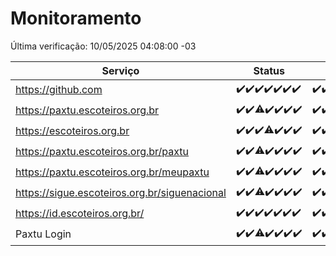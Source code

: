 # Monitoramento

Última verificação: 10/05/2025 04:08:00 -03

|Serviço|Status|Últimas 24h|
|---|---|---|
|https://github.com|<span title="2025-05-03: OK=23">✔️</span><span title="2025-05-04: OK=23">✔️</span><span title="2025-05-05: OK=23">✔️</span><span title="2025-05-06: OK=23">✔️</span><span title="2025-05-07: OK=23">✔️</span><span title="2025-05-08: OK=23">✔️</span><span title="2025-05-09: OK=6">✔️</span>|<span title="09/05/2025 04:09:00 -03 : 200">✔️</span><span title="09/05/2025 05:13:00 -03 : 200">✔️</span><span title="09/05/2025 06:10:00 -03 : 200">✔️</span><span title="09/05/2025 07:10:00 -03 : 200">✔️</span><span title="09/05/2025 08:07:00 -03 : 200">✔️</span><span title="09/05/2025 09:17:00 -03 : 200">✔️</span><span title="09/05/2025 10:21:00 -03 : 200">✔️</span><span title="09/05/2025 11:09:00 -03 : 200">✔️</span><span title="09/05/2025 12:09:00 -03 : 200">✔️</span><span title="09/05/2025 13:11:00 -03 : 200">✔️</span><span title="09/05/2025 14:08:00 -03 : 200">✔️</span><span title="09/05/2025 15:12:00 -03 : 200">✔️</span><span title="09/05/2025 16:07:00 -03 : 200">✔️</span><span title="09/05/2025 17:10:00 -03 : 200">✔️</span><span title="09/05/2025 18:08:00 -03 : 200">✔️</span><span title="09/05/2025 19:08:00 -03 : 200">✔️</span><span title="09/05/2025 20:08:00 -03 : 200">✔️</span><span title="09/05/2025 21:44:00 -03 : 200">✔️</span><span title="09/05/2025 23:21:00 -03 : 200">✔️</span><span title="10/05/2025 00:30:00 -03 : 200">✔️</span><span title="10/05/2025 01:10:00 -03 : 200">✔️</span><span title="10/05/2025 02:08:00 -03 : 200">✔️</span><span title="10/05/2025 03:12:00 -03 : 200">✔️</span><span title="10/05/2025 04:08:00 -03 : 200">✔️</span>|
|https://paxtu.escoteiros.org.br|<span title="2025-05-03: OK=23">✔️</span><span title="2025-05-04: OK=23">✔️</span><span title="2025-05-05: OK=22, Falhas=1">⚠️</span><span title="2025-05-06: OK=23">✔️</span><span title="2025-05-07: OK=23">✔️</span><span title="2025-05-08: OK=23">✔️</span><span title="2025-05-09: OK=6">✔️</span>|<span title="09/05/2025 04:09:00 -03 : 200">✔️</span><span title="09/05/2025 05:13:00 -03 : 200">✔️</span><span title="09/05/2025 06:10:00 -03 : 200">✔️</span><span title="09/05/2025 07:10:00 -03 : 200">✔️</span><span title="09/05/2025 08:07:00 -03 : 200">✔️</span><span title="09/05/2025 09:17:00 -03 : 200">✔️</span><span title="09/05/2025 10:21:00 -03 : 200">✔️</span><span title="09/05/2025 11:09:00 -03 : 200">✔️</span><span title="09/05/2025 12:09:00 -03 : 200">✔️</span><span title="09/05/2025 13:11:00 -03 : 200">✔️</span><span title="09/05/2025 14:08:00 -03 : 200">✔️</span><span title="09/05/2025 15:12:00 -03 : 200">✔️</span><span title="09/05/2025 16:07:00 -03 : 200">✔️</span><span title="09/05/2025 17:10:00 -03 : 200">✔️</span><span title="09/05/2025 18:08:00 -03 : 200">✔️</span><span title="09/05/2025 19:08:00 -03 : 200">✔️</span><span title="09/05/2025 20:08:00 -03 : 0">❌</span><span title="09/05/2025 21:44:00 -03 : 200">✔️</span><span title="09/05/2025 23:21:00 -03 : 200">✔️</span><span title="10/05/2025 00:30:00 -03 : 200">✔️</span><span title="10/05/2025 01:10:00 -03 : 200">✔️</span><span title="10/05/2025 02:08:00 -03 : 200">✔️</span><span title="10/05/2025 03:12:00 -03 : 200">✔️</span><span title="10/05/2025 04:08:00 -03 : 200">✔️</span>|
|https://escoteiros.org.br|<span title="2025-05-03: OK=23">✔️</span><span title="2025-05-04: OK=23">✔️</span><span title="2025-05-05: OK=23">✔️</span><span title="2025-05-06: OK=22, Falhas=1">⚠️</span><span title="2025-05-07: OK=23">✔️</span><span title="2025-05-08: OK=23">✔️</span><span title="2025-05-09: OK=6">✔️</span>|<span title="09/05/2025 04:09:00 -03 : 200">✔️</span><span title="09/05/2025 05:13:00 -03 : 200">✔️</span><span title="09/05/2025 06:10:00 -03 : 200">✔️</span><span title="09/05/2025 07:10:00 -03 : 200">✔️</span><span title="09/05/2025 08:07:00 -03 : 200">✔️</span><span title="09/05/2025 09:17:00 -03 : 200">✔️</span><span title="09/05/2025 10:21:00 -03 : 200">✔️</span><span title="09/05/2025 11:09:00 -03 : 200">✔️</span><span title="09/05/2025 12:09:00 -03 : 200">✔️</span><span title="09/05/2025 13:11:00 -03 : 200">✔️</span><span title="09/05/2025 14:08:00 -03 : 200">✔️</span><span title="09/05/2025 15:12:00 -03 : 200">✔️</span><span title="09/05/2025 16:07:00 -03 : 200">✔️</span><span title="09/05/2025 17:10:00 -03 : 200">✔️</span><span title="09/05/2025 18:08:00 -03 : 200">✔️</span><span title="09/05/2025 19:08:00 -03 : 200">✔️</span><span title="09/05/2025 20:08:00 -03 : 200">✔️</span><span title="09/05/2025 21:44:00 -03 : 200">✔️</span><span title="09/05/2025 23:21:00 -03 : 200">✔️</span><span title="10/05/2025 00:30:00 -03 : 200">✔️</span><span title="10/05/2025 01:10:00 -03 : 200">✔️</span><span title="10/05/2025 02:08:00 -03 : 200">✔️</span><span title="10/05/2025 03:12:00 -03 : 200">✔️</span><span title="10/05/2025 04:08:00 -03 : 200">✔️</span>|
|https://paxtu.escoteiros.org.br/paxtu|<span title="2025-05-03: OK=23">✔️</span><span title="2025-05-04: OK=23">✔️</span><span title="2025-05-05: OK=22, Falhas=1">⚠️</span><span title="2025-05-06: OK=23">✔️</span><span title="2025-05-07: OK=23">✔️</span><span title="2025-05-08: OK=23">✔️</span><span title="2025-05-09: OK=6">✔️</span>|<span title="09/05/2025 04:09:00 -03 : 200">✔️</span><span title="09/05/2025 05:13:00 -03 : 200">✔️</span><span title="09/05/2025 06:10:00 -03 : 200">✔️</span><span title="09/05/2025 07:10:00 -03 : 200">✔️</span><span title="09/05/2025 08:07:00 -03 : 200">✔️</span><span title="09/05/2025 09:17:00 -03 : 200">✔️</span><span title="09/05/2025 10:21:00 -03 : 200">✔️</span><span title="09/05/2025 11:09:00 -03 : 200">✔️</span><span title="09/05/2025 12:09:00 -03 : 200">✔️</span><span title="09/05/2025 13:11:00 -03 : 200">✔️</span><span title="09/05/2025 14:08:00 -03 : 200">✔️</span><span title="09/05/2025 15:12:00 -03 : 200">✔️</span><span title="09/05/2025 16:07:00 -03 : 200">✔️</span><span title="09/05/2025 17:10:00 -03 : 200">✔️</span><span title="09/05/2025 18:08:00 -03 : 200">✔️</span><span title="09/05/2025 19:08:00 -03 : 200">✔️</span><span title="09/05/2025 20:08:00 -03 : 200">✔️</span><span title="09/05/2025 21:44:00 -03 : 200">✔️</span><span title="09/05/2025 23:21:00 -03 : 200">✔️</span><span title="10/05/2025 00:30:00 -03 : 200">✔️</span><span title="10/05/2025 01:10:00 -03 : 200">✔️</span><span title="10/05/2025 02:08:00 -03 : 200">✔️</span><span title="10/05/2025 03:12:00 -03 : 200">✔️</span><span title="10/05/2025 04:08:00 -03 : 200">✔️</span>|
|https://paxtu.escoteiros.org.br/meupaxtu|<span title="2025-05-03: OK=23">✔️</span><span title="2025-05-04: OK=23">✔️</span><span title="2025-05-05: OK=22, Falhas=1">⚠️</span><span title="2025-05-06: OK=23">✔️</span><span title="2025-05-07: OK=23">✔️</span><span title="2025-05-08: OK=23">✔️</span><span title="2025-05-09: OK=6">✔️</span>|<span title="09/05/2025 04:09:00 -03 : 200">✔️</span><span title="09/05/2025 05:13:00 -03 : 200">✔️</span><span title="09/05/2025 06:10:00 -03 : 200">✔️</span><span title="09/05/2025 07:10:00 -03 : 200">✔️</span><span title="09/05/2025 08:07:00 -03 : 200">✔️</span><span title="09/05/2025 09:17:00 -03 : 200">✔️</span><span title="09/05/2025 10:21:00 -03 : 200">✔️</span><span title="09/05/2025 11:09:00 -03 : 200">✔️</span><span title="09/05/2025 12:09:00 -03 : 200">✔️</span><span title="09/05/2025 13:11:00 -03 : 200">✔️</span><span title="09/05/2025 14:08:00 -03 : 200">✔️</span><span title="09/05/2025 15:12:00 -03 : 200">✔️</span><span title="09/05/2025 16:07:00 -03 : 200">✔️</span><span title="09/05/2025 17:10:00 -03 : 200">✔️</span><span title="09/05/2025 18:08:00 -03 : 200">✔️</span><span title="09/05/2025 19:08:00 -03 : 200">✔️</span><span title="09/05/2025 20:08:00 -03 : 200">✔️</span><span title="09/05/2025 21:44:00 -03 : 200">✔️</span><span title="09/05/2025 23:21:00 -03 : 200">✔️</span><span title="10/05/2025 00:30:00 -03 : 200">✔️</span><span title="10/05/2025 01:10:00 -03 : 200">✔️</span><span title="10/05/2025 02:08:00 -03 : 200">✔️</span><span title="10/05/2025 03:12:00 -03 : 200">✔️</span><span title="10/05/2025 04:08:00 -03 : 200">✔️</span>|
|https://sigue.escoteiros.org.br/siguenacional|<span title="2025-05-03: OK=23">✔️</span><span title="2025-05-04: OK=23">✔️</span><span title="2025-05-05: OK=22, Falhas=1">⚠️</span><span title="2025-05-06: OK=23">✔️</span><span title="2025-05-07: OK=23">✔️</span><span title="2025-05-08: OK=23">✔️</span><span title="2025-05-09: OK=6">✔️</span>|<span title="09/05/2025 04:09:00 -03 : 200">✔️</span><span title="09/05/2025 05:13:00 -03 : 200">✔️</span><span title="09/05/2025 06:10:00 -03 : 200">✔️</span><span title="09/05/2025 07:10:00 -03 : 200">✔️</span><span title="09/05/2025 08:07:00 -03 : 200">✔️</span><span title="09/05/2025 09:17:00 -03 : 200">✔️</span><span title="09/05/2025 10:21:00 -03 : 200">✔️</span><span title="09/05/2025 11:09:00 -03 : 200">✔️</span><span title="09/05/2025 12:09:00 -03 : 200">✔️</span><span title="09/05/2025 13:11:00 -03 : 200">✔️</span><span title="09/05/2025 14:08:00 -03 : 200">✔️</span><span title="09/05/2025 15:12:00 -03 : 200">✔️</span><span title="09/05/2025 16:07:00 -03 : 200">✔️</span><span title="09/05/2025 17:10:00 -03 : 200">✔️</span><span title="09/05/2025 18:08:00 -03 : 200">✔️</span><span title="09/05/2025 19:08:00 -03 : 200">✔️</span><span title="09/05/2025 20:08:00 -03 : 200">✔️</span><span title="09/05/2025 21:44:00 -03 : 200">✔️</span><span title="09/05/2025 23:21:00 -03 : 200">✔️</span><span title="10/05/2025 00:30:00 -03 : 200">✔️</span><span title="10/05/2025 01:10:00 -03 : 200">✔️</span><span title="10/05/2025 02:08:00 -03 : 200">✔️</span><span title="10/05/2025 03:12:00 -03 : 200">✔️</span><span title="10/05/2025 04:08:00 -03 : 200">✔️</span>|
|https://id.escoteiros.org.br/|<span title="2025-05-03: OK=23">✔️</span><span title="2025-05-04: OK=23">✔️</span><span title="2025-05-05: OK=23">✔️</span><span title="2025-05-06: OK=23">✔️</span><span title="2025-05-07: OK=23">✔️</span><span title="2025-05-08: OK=23">✔️</span><span title="2025-05-09: OK=6">✔️</span>|<span title="09/05/2025 04:09:00 -03 : 200">✔️</span><span title="09/05/2025 05:13:00 -03 : 200">✔️</span><span title="09/05/2025 06:10:00 -03 : 200">✔️</span><span title="09/05/2025 07:10:00 -03 : 200">✔️</span><span title="09/05/2025 08:07:00 -03 : 200">✔️</span><span title="09/05/2025 09:17:00 -03 : 200">✔️</span><span title="09/05/2025 10:21:00 -03 : 200">✔️</span><span title="09/05/2025 11:09:00 -03 : 200">✔️</span><span title="09/05/2025 12:09:00 -03 : 200">✔️</span><span title="09/05/2025 13:11:00 -03 : 200">✔️</span><span title="09/05/2025 14:08:00 -03 : 200">✔️</span><span title="09/05/2025 15:12:00 -03 : 200">✔️</span><span title="09/05/2025 16:07:00 -03 : 200">✔️</span><span title="09/05/2025 17:10:00 -03 : 200">✔️</span><span title="09/05/2025 18:08:00 -03 : 200">✔️</span><span title="09/05/2025 19:08:00 -03 : 200">✔️</span><span title="09/05/2025 20:08:00 -03 : 200">✔️</span><span title="09/05/2025 21:44:00 -03 : 200">✔️</span><span title="09/05/2025 23:21:00 -03 : 200">✔️</span><span title="10/05/2025 00:30:00 -03 : 200">✔️</span><span title="10/05/2025 01:10:00 -03 : 200">✔️</span><span title="10/05/2025 02:08:00 -03 : 200">✔️</span><span title="10/05/2025 03:12:00 -03 : 200">✔️</span><span title="10/05/2025 04:08:00 -03 : 200">✔️</span>|
|Paxtu Login|<span title="2025-05-03: OK=23">✔️</span><span title="2025-05-04: OK=23">✔️</span><span title="2025-05-05: OK=22, Falhas=1">⚠️</span><span title="2025-05-06: OK=23">✔️</span><span title="2025-05-07: OK=23">✔️</span><span title="2025-05-08: OK=23">✔️</span><span title="2025-05-09: OK=6">✔️</span>|<span title="09/05/2025 04:09:00 -03 : 200">✔️</span><span title="09/05/2025 05:13:00 -03 : 200">✔️</span><span title="09/05/2025 06:10:00 -03 : 200">✔️</span><span title="09/05/2025 07:10:00 -03 : 200">✔️</span><span title="09/05/2025 08:07:00 -03 : 200">✔️</span><span title="09/05/2025 09:17:00 -03 : 200">✔️</span><span title="09/05/2025 10:21:00 -03 : 200">✔️</span><span title="09/05/2025 11:09:00 -03 : 200">✔️</span><span title="09/05/2025 12:09:00 -03 : 200">✔️</span><span title="09/05/2025 13:11:00 -03 : 200">✔️</span><span title="09/05/2025 14:08:00 -03 : 200">✔️</span><span title="09/05/2025 15:12:00 -03 : 200">✔️</span><span title="09/05/2025 16:07:00 -03 : 200">✔️</span><span title="09/05/2025 17:10:00 -03 : 200">✔️</span><span title="09/05/2025 18:08:00 -03 : 200">✔️</span><span title="09/05/2025 19:08:00 -03 : 200">✔️</span><span title="09/05/2025 20:08:00 -03 : 200">✔️</span><span title="09/05/2025 21:44:00 -03 : 200">✔️</span><span title="09/05/2025 23:21:00 -03 : 200">✔️</span><span title="10/05/2025 00:30:00 -03 : 200">✔️</span><span title="10/05/2025 01:10:00 -03 : 200">✔️</span><span title="10/05/2025 02:08:00 -03 : 200">✔️</span><span title="10/05/2025 03:12:00 -03 : 200">✔️</span><span title="10/05/2025 04:08:00 -03 : 200">✔️</span>|
